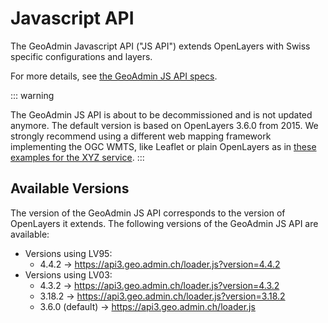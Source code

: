 # Javascript API

The GeoAdmin Javascript API ("JS API") extends OpenLayers with Swiss specific configurations and layers.

For more details, see [the GeoAdmin JS API specs](https://geoadmin.github.io/ol3/apidoc/).

::: warning

The GeoAdmin JS API is about to be decommissioned and is not updated anymore.
The default version is based on OpenLayers 3.6.0 from 2015.
We strongly recommend using a different web mapping framework implementing the OGC WMTS, like Leaflet or plain OpenLayers as in [these examples for the XYZ service](/docs/xyz#openlayers).
:::

## Available Versions

The version of the GeoAdmin JS API corresponds to the version of OpenLayers it extends.
The following versions of the GeoAdmin JS API are available:

- Versions using LV95:
  - 4.4.2 → https://api3.geo.admin.ch/loader.js?version=4.4.2
- Versions using LV03:
  - 4.3.2 → https://api3.geo.admin.ch/loader.js?version=4.3.2 
  - 3.18.2 → https://api3.geo.admin.ch/loader.js?version=3.18.2
  - 3.6.0 (default) → https://api3.geo.admin.ch/loader.js
